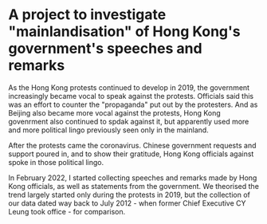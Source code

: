 # A project to investigate "mainlandisation" of Hong Kong's government's speeches and remarks

As the Hong Kong protests continued to develop in 2019, the government increasingly became vocal to speak against the protests. Officials said this was an effort to counter the "propaganda" put out by the protesters. And as Beijing also became more vocal against the protests, Hong Kong govenrment also continued to spdak against it, but apparently used more and more political lingo previously seen only in the mainland. 

After the protests came the coronavirus. Chinese government requests and support poured in, and to show their gratitude, Hong Kong officials against spoke in those political lingo. 

In February 2022, I started collecting speeches and remarks made by Hong Kong officials, as well as statements from the government. We theorised the trend largely started only during the protests in 2019, but the collection of our data dated way back to July 2012 - when former Chief Executive CY Leung took office - for comparison.

